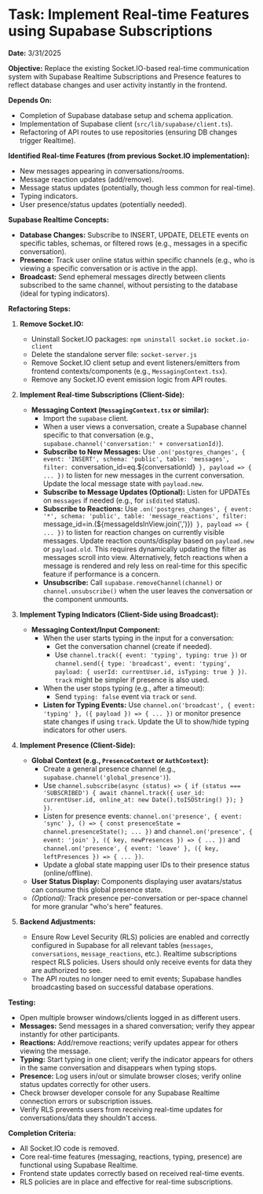 # Task: Implement Real-time Features using Supabase Subscriptions

**Date:** 3/31/2025

**Objective:** Replace the existing Socket.IO-based real-time communication system with Supabase Realtime Subscriptions and Presence features to reflect database changes and user activity instantly in the frontend.

**Depends On:**
*   Completion of Supabase database setup and schema application.
*   Implementation of Supabase client (`src/lib/supabase/client.ts`).
*   Refactoring of API routes to use repositories (ensuring DB changes trigger Realtime).

**Identified Real-time Features (from previous Socket.IO implementation):**

*   New messages appearing in conversations/rooms.
*   Message reaction updates (add/remove).
*   Message status updates (potentially, though less common for real-time).
*   Typing indicators.
*   User presence/status updates (potentially needed).

**Supabase Realtime Concepts:**

*   **Database Changes:** Subscribe to INSERT, UPDATE, DELETE events on specific tables, schemas, or filtered rows (e.g., messages in a specific conversation).
*   **Presence:** Track user online status within specific channels (e.g., who is viewing a specific conversation or is active in the app).
*   **Broadcast:** Send ephemeral messages directly between clients subscribed to the same channel, without persisting to the database (ideal for typing indicators).

**Refactoring Steps:**

1.  **Remove Socket.IO:**
    *   Uninstall Socket.IO packages: `npm uninstall socket.io socket.io-client`
    *   Delete the standalone server file: `socket-server.js`
    *   Remove Socket.IO client setup and event listeners/emitters from frontend contexts/components (e.g., `MessagingContext.tsx`).
    *   Remove any Socket.IO event emission logic from API routes.

2.  **Implement Real-time Subscriptions (Client-Side):**
    *   **Messaging Context (`MessagingContext.tsx` or similar):**
        *   Import the `supabase` client.
        *   When a user views a conversation, create a Supabase channel specific to that conversation (e.g., `supabase.channel('conversation:' + conversationId)`).
        *   **Subscribe to New Messages:** Use `.on('postgres_changes', { event: 'INSERT', schema: 'public', table: 'messages', filter: `conversation_id=eq.${conversationId}` }, payload => { ... })` to listen for new messages in the current conversation. Update the local message state with `payload.new`.
        *   **Subscribe to Message Updates (Optional):** Listen for UPDATEs on `messages` if needed (e.g., for `isEdited` status).
        *   **Subscribe to Reactions:** Use `.on('postgres_changes', { event: '*', schema: 'public', table: 'message_reactions', filter: `message_id=in.(${messageIdsInView.join(',')})` }, payload => { ... })` to listen for reaction changes on currently visible messages. Update reaction counts/display based on `payload.new` or `payload.old`. This requires dynamically updating the filter as messages scroll into view. Alternatively, fetch reactions when a message is rendered and rely less on real-time for this specific feature if performance is a concern.
        *   **Unsubscribe:** Call `supabase.removeChannel(channel)` or `channel.unsubscribe()` when the user leaves the conversation or the component unmounts.

3.  **Implement Typing Indicators (Client-Side using Broadcast):**
    *   **Messaging Context/Input Component:**
        *   When the user starts typing in the input for a conversation:
            *   Get the conversation channel (create if needed).
            *   Use `channel.track({ event: 'typing', typing: true })` or `channel.send({ type: 'broadcast', event: 'typing', payload: { userId: currentUser.id, isTyping: true } })`. `track` might be simpler if presence is also used.
        *   When the user stops typing (e.g., after a timeout):
            *   Send `typing: false` event via `track` or `send`.
        *   **Listen for Typing Events:** Use `channel.on('broadcast', { event: 'typing' }, ({ payload }) => { ... })` or monitor presence state changes if using `track`. Update the UI to show/hide typing indicators for other users.

4.  **Implement Presence (Client-Side):**
    *   **Global Context (e.g., `PresenceContext` or `AuthContext`):**
        *   Create a general presence channel (e.g., `supabase.channel('global_presence')`).
        *   Use `channel.subscribe(async (status) => { if (status === 'SUBSCRIBED') { await channel.track({ user_id: currentUser.id, online_at: new Date().toISOString() }); } })`.
        *   Listen for presence events: `channel.on('presence', { event: 'sync' }, () => { const presenceState = channel.presenceState(); ... })` and `channel.on('presence', { event: 'join' }, ({ key, newPresences }) => { ... })` and `channel.on('presence', { event: 'leave' }, ({ key, leftPresences }) => { ... })`.
        *   Update a global state mapping user IDs to their presence status (online/offline).
    *   **User Status Display:** Components displaying user avatars/status can consume this global presence state.
    *   *(Optional):* Track presence per-conversation or per-space channel for more granular "who's here" features.

5.  **Backend Adjustments:**
    *   Ensure Row Level Security (RLS) policies are enabled and correctly configured in Supabase for all relevant tables (`messages`, `conversations`, `message_reactions`, etc.). Realtime subscriptions respect RLS policies. Users should only receive events for data they are authorized to see.
    *   The API routes no longer need to emit events; Supabase handles broadcasting based on successful database operations.

**Testing:**

*   Open multiple browser windows/clients logged in as different users.
*   **Messages:** Send messages in a shared conversation; verify they appear instantly for other participants.
*   **Reactions:** Add/remove reactions; verify updates appear for others viewing the message.
*   **Typing:** Start typing in one client; verify the indicator appears for others in the same conversation and disappears when typing stops.
*   **Presence:** Log users in/out or simulate browser closes; verify online status updates correctly for other users.
*   Check browser developer console for any Supabase Realtime connection errors or subscription issues.
*   Verify RLS prevents users from receiving real-time updates for conversations/data they shouldn't access.

**Completion Criteria:**
*   All Socket.IO code is removed.
*   Core real-time features (messaging, reactions, typing, presence) are functional using Supabase Realtime.
*   Frontend state updates correctly based on received real-time events.
*   RLS policies are in place and effective for real-time subscriptions.